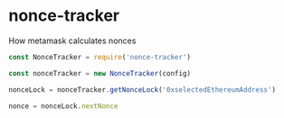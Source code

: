 # nonce-tracker

How metamask calculates nonces

```js
const NonceTracker = require('nonce-tracker')

const nonceTracker = new NonceTracker(config)

nonceLock = nonceTracker.getNonceLock('0xselectedEthereumAddress')

nonce = nonceLock.nextNonce
```
